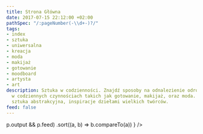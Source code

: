 ```yaml
---
title: Strona Główna
date: 2017-07-15 22:12:00 +02:00
pathSpec: "/:pageNumber(-\\d+-)?/"
tags:
- index
- sztuka
- uniwersalna
- kreacja
- moda
- makijaż
- gotowanie
- moodboard
- artysta
- art
description: Sztuka w codzienności. Znajdź sposoby na odnalezienie odrobiny sztuki
  w codziennych czynnościach takich jak gotowanie, makijaż, oraz moda. Sztuka współczesna,
  sztuka abstrakcyjna, inspiracje dziełami wielkich twórców.
feed: false
---
```


<div>
  <Feed posts={
    paramorph.collections['Posts'].posts
      .filter(p => p.output && p.feed)
      .sort((a, b) => b.compareTo(a))
  } />
</div>

